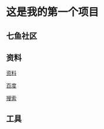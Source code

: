 # 这是我的第一个项目

## 七鱼社区

## 资料

[资料](http://www.baidu.com)

[百度](http://www.baidu.com)

[搜索](http://www.baidu.com)


## 工具